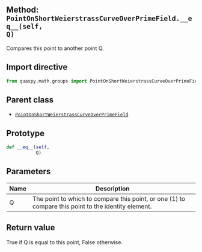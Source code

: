 ## Method: <code>PointOnShortWeierstrassCurveOverPrimeField.\_\_eq\_\_(self, Q)</code>
Compares this point to another point Q.

## Import directive
```python
from quaspy.math.groups import PointOnShortWeierstrassCurveOverPrimeField
```

## Parent class
- [<code>PointOnShortWeierstrassCurveOverPrimeField</code>](../PointOnShortWeierstrassCurveOverPrimeField.md)

## Prototype
```python
def __eq__(self,
           Q)
```

## Parameters
| <b>Name</b> | <b>Description</b> |
| ----------- | ------------------ |
| Q | The point to which to compare this point, or one (1) to compare this point to the identity element. |

## Return value
True if Q is equal to this point, False otherwise.

